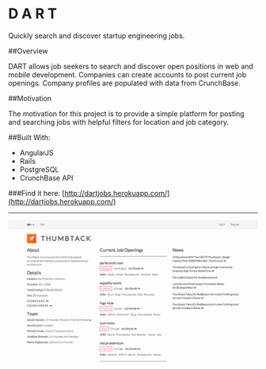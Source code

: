 D A R T
===========

Quickly search and discover startup engineering jobs.

##Overview

DART allows job seekers to search and discover open positions in web and mobile development. Companies can create accounts to post current job openings. Company profiles are populated with data from CrunchBase.

##Motivation

The motivation for this project is to provide a simple platform for posting and searching jobs with helpful filters for location and job category.

##Built With:

* AngularJS
* Rails
* PostgreSQL
* CrunchBase API

###Find it here: [http://dartjobs.herokuapp.com/](http://dartjobs.herokuapp.com/)

--------------------

![ScreenShot](app/assets/images/screenshot.png)
